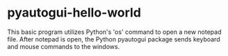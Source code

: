 # pyautogui-hello-world
This basic program utilizes Python's 'os' command to open a new notepad file. After notepad is open, the Python pyautogui package sends keyboard and mouse commands to the windows.
